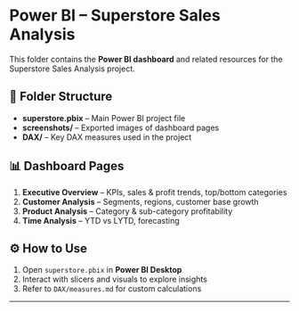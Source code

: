 # Power BI – Superstore Sales Analysis

This folder contains the **Power BI dashboard** and related resources for the Superstore Sales Analysis project.

## 📂 Folder Structure
- **superstore.pbix** – Main Power BI project file  
- **screenshots/** – Exported images of dashboard pages  
- **DAX/** – Key DAX measures used in the project  

## 📊 Dashboard Pages
1. **Executive Overview** – KPIs, sales & profit trends, top/bottom categories  
2. **Customer Analysis** – Segments, regions, customer base growth  
3. **Product Analysis** – Category & sub-category profitability  
4. **Time Analysis** – YTD vs LYTD, forecasting  

## ⚙️ How to Use
1. Open `superstore.pbix` in **Power BI Desktop**  
2. Interact with slicers and visuals to explore insights  
3. Refer to `DAX/measures.md` for custom calculations  

---
